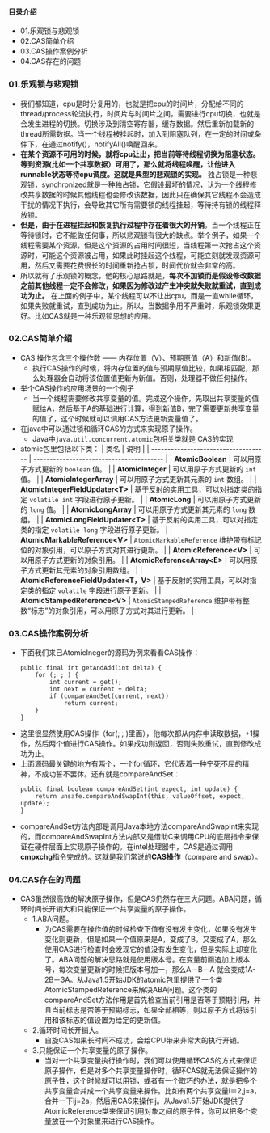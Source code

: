#### 目录介绍
- 01.乐观锁与悲观锁
- 02.CAS简单介绍
- 03.CAS操作案例分析
- 04.CAS存在的问题





### 01.乐观锁与悲观锁
- 我们都知道，cpu是时分复用的，也就是把cpu的时间片，分配给不同的thread/process轮流执行，时间片与时间片之间，需要进行cpu切换，也就是会发生进程的切换。切换涉及到清空寄存器，缓存数据。然后重新加载新的thread所需数据。当一个线程被挂起时，加入到阻塞队列，在一定的时间或条件下，在通过notify()，notifyAll()唤醒回来。
-  **在某个资源不可用的时候，就将cpu让出，把当前等待线程切换为阻塞状态。等到资源(比如一个共享数据）可用了，那么就将线程唤醒，让他进入runnable状态等待cpu调度。这就是典型的悲观锁的实现。** 独占锁是一种悲观锁，synchronized就是一种独占锁，它假设最坏的情况，认为一个线程修改共享数据的时候其他线程也会修改该数据，因此只在确保其它线程不会造成干扰的情况下执行，会导致其它所有需要锁的线程挂起，等待持有锁的线程释放锁。
- **但是，由于在进程挂起和恢复执行过程中存在着很大的开销**。当一个线程正在等待锁时，它不能做任何事，所以悲观锁有很大的缺点。举个例子，如果一个线程需要某个资源，但是这个资源的占用时间很短，当线程第一次抢占这个资源时，可能这个资源被占用，如果此时挂起这个线程，可能立刻就发现资源可用，然后又需要花费很长的时间重新抢占锁，时间代价就会非常的高。
- 所以就有了乐观锁的概念，他的核心思路就是，**每次不加锁而是假设修改数据之前其他线程一定不会修改，如果因为修改过产生冲突就失败就重试，直到成功为止。** 在上面的例子中，某个线程可以不让出cpu，而是一直while循环，如果失败就重试，直到成功为止。所以，当数据争用不严重时，乐观锁效果更好。比如CAS就是一种乐观锁思想的应用。




### 02.CAS简单介绍
- CAS 操作包含三个操作数 —— 内存位置（V）、预期原值（A）和新值(B)。
    - 执行CAS操作的时候，将内存位置的值与预期原值比较，如果相匹配，那么处理器会自动将该位置值更新为新值。否则，处理器不做任何操作。
- 举个CAS操作的应用场景的一个例子
    - 当一个线程需要修改共享变量的值。完成这个操作，先取出共享变量的值赋给A，然后基于A的基础进行计算，得到新值B，完了需要更新共享变量的值了，这个时候就可以调用CAS方法更新变量值了。
- 在java中可以通过锁和循环CAS的方式来实现原子操作。
    - Java中`java.util.concurrent.atomic`包相关类就是 CAS的实现
- atomic包里包括以下类：
    | 类名                                   | 说明                                       |
    | ------------------------------------ | ---------------------------------------- |
    | **AtomicBoolean**                    | 可以用原子方式更新的 `boolean` 值。                  |
    | **AtomicInteger**                    | 可以用原子方式更新的 `int` 值。                      |
    | **AtomicIntegerArray**               | 可以用原子方式更新其元素的 `int` 数组。                  |
    | **AtomicIntegerFieldUpdater<T\>**     | 基于反射的实用工具，可以对指定类的指定 `volatile int` 字段进行原子更新。 |
    | **AtomicLong**                       | 可以用原子方式更新的 `long` 值。                     |
    | **AtomicLongArray**                  | 可以用原子方式更新其元素的 `long` 数组。                 |
    | **AtomicLongFieldUpdater<T\>**        | 基于反射的实用工具，可以对指定类的指定 `volatile long` 字段进行原子更新。 |
    | **AtomicMarkableReference<V\>**       | `AtomicMarkableReference` 维护带有标记位的对象引用，可以原子方式对其进行更新。 |
    | **AtomicReference<V\>**               | 可以用原子方式更新的对象引用。                          |
    | **AtomicReferenceArray<E\>**          | 可以用原子方式更新其元素的对象引用数组。                     |
    | **AtomicReferenceFieldUpdater<T，V\>** | 基于反射的实用工具，可以对指定类的指定 `volatile` 字段进行原子更新。 |
    | **AtomicStampedReference<V\>**        | `AtomicStampedReference` 维护带有整数“标志”的对象引用，可以用原子方式对其进行更新。 |




### 03.CAS操作案例分析
- 下面我们来已AtomicIneger的源码为例来看看CAS操作：
    ``` 
    public final int getAndAdd(int delta) {
    	for (; ; ) {
    		int current = get();
    		int next = current + delta;
    		if (compareAndSet(current, next))
    			return current;
    	}
    }
    ```
- 这里很显然使用CAS操作（for(; ; )里面），他每次都从内存中读取数据，+1操作，然后两个值进行CAS操作。如果成功则返回，否则失败重试，直到修改成功为止。
- 上面源码最关键的地方有两个，一个for循环，它代表着一种宁死不屈的精神，不成功誓不罢休。还有就是compareAndSet：
    ```
    public final boolean compareAndSet(int expect, int update) {
    	return unsafe.compareAndSwapInt(this, valueOffset, expect, update);
    }
    ```
- compareAndSet方法内部是调用Java本地方法compareAndSwapInt来实现的，而compareAndSwapInt方法内部又是借助C来调用CPU的底层指令来保证在硬件层面上实现原子操作的。在intel处理器中，CAS是通过调用**cmpxchg**指令完成的。这就是我们常说的**CAS操作**（compare and swap）。




### 04.CAS存在的问题
- CAS虽然很高效的解决原子操作，但是CAS仍然存在三大问题。ABA问题，循环时间长开销大和只能保证一个共享变量的原子操作。
    - 1.ABA问题。
        - 为CAS需要在操作值的时候检查下值有没有发生变化，如果没有发生变化则更新，但是如果一个值原来是A，变成了B，又变成了A，那么使用CAS进行检查时会发现它的值没有发生变化，但是实际上却变化了。ABA问题的解决思路就是使用版本号。在变量前面追加上版本号，每次变量更新的时候把版本号加一，那么A－B－A 就会变成1A-2B－3A。从Java1.5开始JDK的atomic包里提供了一个类AtomicStampedReference来解决ABA问题。这个类的compareAndSet方法作用是首先检查当前引用是否等于预期引用，并且当前标志是否等于预期标志，如果全部相等，则以原子方式将该引用和该标志的值设置为给定的更新值。
    - 2.循环时间长开销大。
        - 自旋CAS如果长时间不成功，会给CPU带来非常大的执行开销。
    - 3.只能保证一个共享变量的原子操作。
        - 当对一个共享变量执行操作时，我们可以使用循环CAS的方式来保证原子操作，但是对多个共享变量操作时，循环CAS就无法保证操作的原子性，这个时候就可以用锁，或者有一个取巧的办法，就是把多个共享变量合并成一个共享变量来操作。比如有两个共享变量i＝2,j=a，合并一下ij=2a，然后用CAS来操作ij。从Java1.5开始JDK提供了AtomicReference类来保证引用对象之间的原子性，你可以把多个变量放在一个对象里来进行CAS操作。


